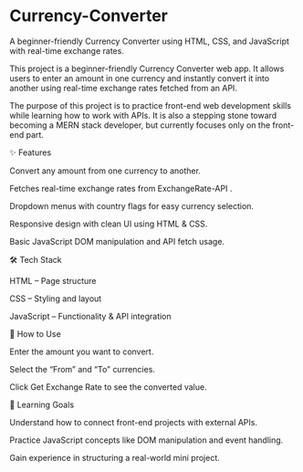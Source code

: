 # Currency-Converter
A beginner-friendly Currency Converter using HTML, CSS, and JavaScript with real-time exchange rates.

This project is a beginner-friendly Currency Converter web app.
It allows users to enter an amount in one currency and instantly convert it into another using real-time exchange rates fetched from an API.

The purpose of this project is to practice front-end web development skills while learning how to work with APIs. It is also a stepping stone toward becoming a MERN stack developer, but currently focuses only on the front-end part.

✨ Features

Convert any amount from one currency to another.

Fetches real-time exchange rates from ExchangeRate-API
.

Dropdown menus with country flags for easy currency selection.

Responsive design with clean UI using HTML & CSS.

Basic JavaScript DOM manipulation and API fetch usage.

🛠️ Tech Stack

HTML – Page structure

CSS – Styling and layout

JavaScript – Functionality & API integration

🚀 How to Use

Enter the amount you want to convert.

Select the “From” and “To” currencies.

Click Get Exchange Rate to see the converted value.

🎯 Learning Goals

Understand how to connect front-end projects with external APIs.

Practice JavaScript concepts like DOM manipulation and event handling.

Gain experience in structuring a real-world mini project.

